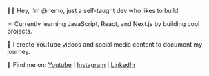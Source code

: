👋🏾 Hey, I’m @nemo, just a self-taught dev who likes to build.

⚛️ Currently learning JavaScript, React, and Next.js by building cool projects.

🎥 I create YouTube videos and social media content to document my journey.

🔗 Find me on: [Youtube](https://www.youtube.com/@itsCodeNemo) | [Instagram](https://www.instagram.com/code.nemo/) | [LinkedIn](https://www.linkedin.com) 
